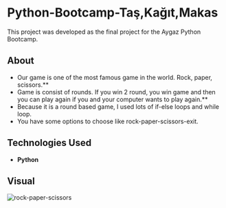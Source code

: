 # Python-Bootcamp-Taş,Kağıt,Makas
This project was developed as the final project for the Aygaz Python Bootcamp.

## About
- Our game is one of the most famous game in the world. Rock, paper, scissors.**
- Game is consist of rounds. If you win 2 round, you win game and then you can play again if you and your computer wants to play again.**
- Because it is a round based game, I used lots of if-else loops and while loop.
- You have some options to choose like rock-paper-scissors-exit.


## Technologies Used

- **Python**


## Visual
![rock-paper-scissors](https://github.com/user-attachments/assets/81760da9-d705-44cb-88d6-03cb4cc6198d)
